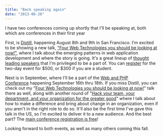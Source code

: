 ```yaml
---
title: "Back speaking again"
date: "2013-06-26"
---
```


I have two conferences coming up shortly that I'll be speaking at, both which are conferences in their first year

First, is [Distill](https://distill.engineyard.com/), happening August 8th and 9th in San Francisco. I'm excited to be showing a new talk, ["Four Web Technologies you should be looking at now!"](https://distill.engineyard.com/speakers#john), where I talk about the emerging patterns in web application development and where the story is going. It's a great lineup of [thought leading speakers](https://distill.engineyard.com/speakers) that I'm privileged to be a part of. You can [register](https://distill.engineyard.com/register) for the two-day event for $500, or $300 if you are a student.

Next is in September, where I'll be a part of the [Web and PHP Conference](http://webandphp.com/conference/webandphpcon2013) happening September 16th thru 18th. If you miss Distill, you can check out my "[Four Web Technologies you should be looking at now!](http://webandphp.com/conference/Fourwebtechnologiesyoushouldbelookingatnow%21)" talk there as well, along with another round of "[Hack your team, your department, and your organization for the greater good](http://webandphp.com/conference/Hackyourteam%2Cyourdepartment%2Candyourorganizationforthegreatergood)" where I talk about how to make a difference and bring about change in an organization, even if you aren't in the right role to do so. It'll also be the first time I've gave this talk in the US, so I'm excited to deliver it to a new audience. And the best part? The [main conference registration is free](http://www.amiando.com/webandphpcon13.html)!

Looking forward to both events, as well as many others coming this fall.
